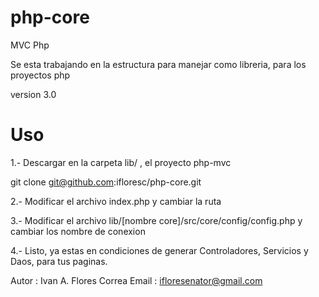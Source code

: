 php-core
========

MVC Php

Se esta trabajando en la estructura para manejar como libreria, para los proyectos php

version 3.0

# Uso

1.- Descargar en la carpeta lib/ , el proyecto php-mvc

git clone git@github.com:ifloresc/php-core.git

2.- Modificar el archivo index.php y cambiar la ruta

3.- Modificar el archivo lib/[nombre core]/src/core/config/config.php y cambiar los nombre de conexion

4.- Listo, ya estas en condiciones de generar Controladores, Servicios y Daos, para tus paginas.


Autor : Ivan A. Flores Correa
Email : ifloresenator@gmail.com
